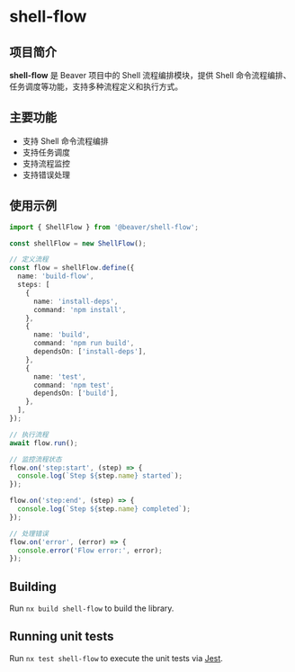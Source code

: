 # shell-flow

## 项目简介

**shell-flow** 是 Beaver 项目中的 Shell 流程编排模块，提供 Shell 命令流程编排、任务调度等功能，支持多种流程定义和执行方式。

## 主要功能

- 支持 Shell 命令流程编排
- 支持任务调度
- 支持流程监控
- 支持错误处理

## 使用示例

```typescript
import { ShellFlow } from '@beaver/shell-flow';

const shellFlow = new ShellFlow();

// 定义流程
const flow = shellFlow.define({
  name: 'build-flow',
  steps: [
    {
      name: 'install-deps',
      command: 'npm install',
    },
    {
      name: 'build',
      command: 'npm run build',
      dependsOn: ['install-deps'],
    },
    {
      name: 'test',
      command: 'npm test',
      dependsOn: ['build'],
    },
  ],
});

// 执行流程
await flow.run();

// 监控流程状态
flow.on('step:start', (step) => {
  console.log(`Step ${step.name} started`);
});

flow.on('step:end', (step) => {
  console.log(`Step ${step.name} completed`);
});

// 处理错误
flow.on('error', (error) => {
  console.error('Flow error:', error);
});
```

## Building

Run `nx build shell-flow` to build the library.

## Running unit tests

Run `nx test shell-flow` to execute the unit tests via [Jest](https://jestjs.io).
